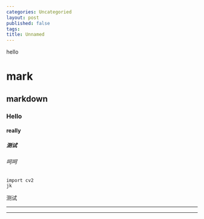 ```yaml
---
categories: Uncategoried
layout: post
published: false
tags: 
title: Unnamed
---
```

hello
# mark
## markdown
### Hello
#### really
##### 测试
###### 呵呵
~~~
import cv2
jk
~~~
测试

***
***
